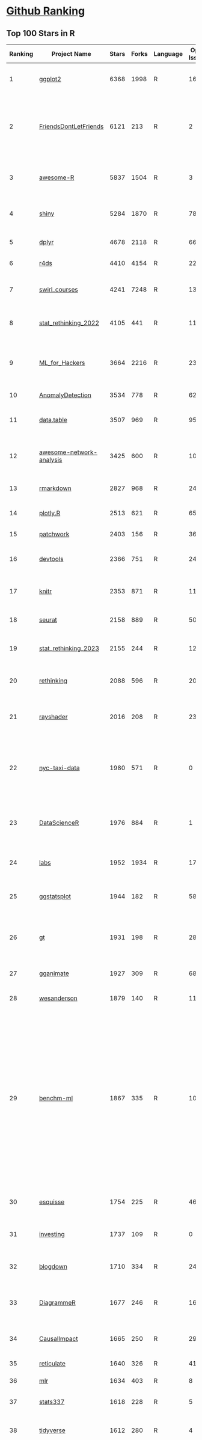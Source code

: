 [Github Ranking](../README.md)
==========

## Top 100 Stars in R

| Ranking | Project Name | Stars | Forks | Language | Open Issues | Description | Last Commit |
| ------- | ------------ | ----- | ----- | -------- | ----------- | ----------- | ----------- |
| 1 | [ggplot2](https://github.com/tidyverse/ggplot2) | 6368 | 1998 | R | 160 | An implementation of the Grammar of Graphics in R | 2024-06-07T14:23:59Z |
| 2 | [FriendsDontLetFriends](https://github.com/cxli233/FriendsDontLetFriends) | 6121 | 213 | R | 2 | Friends don't let friends make certain types of data visualization - What are they and why are they bad.  | 2024-03-10T15:55:19Z |
| 3 | [awesome-R](https://github.com/qinwf/awesome-R) | 5837 | 1504 | R | 3 | A curated list of awesome R packages, frameworks and software. | 2024-06-02T03:45:50Z |
| 4 | [shiny](https://github.com/rstudio/shiny) | 5284 | 1870 | R | 784 | Easy interactive web applications with R | 2024-06-06T02:32:26Z |
| 5 | [dplyr](https://github.com/tidyverse/dplyr) | 4678 | 2118 | R | 66 | dplyr: A grammar of data manipulation | 2024-06-02T23:42:20Z |
| 6 | [r4ds](https://github.com/hadley/r4ds) | 4410 | 4154 | R | 22 | R for data science: a book | 2024-06-04T04:37:48Z |
| 7 | [swirl_courses](https://github.com/swirldev/swirl_courses) | 4241 | 7248 | R | 137 | :mortar_board: A collection of interactive courses for the swirl R package. | 2024-01-10T17:38:19Z |
| 8 | [stat_rethinking_2022](https://github.com/rmcelreath/stat_rethinking_2022) | 4105 | 441 | R | 11 | Statistical Rethinking course winter 2022 | 2022-03-15T15:07:26Z |
| 9 | [ML_for_Hackers](https://github.com/johnmyleswhite/ML_for_Hackers) | 3664 | 2216 | R | 23 | Code accompanying the book "Machine Learning for Hackers" | 2019-05-26T16:52:29Z |
| 10 | [AnomalyDetection](https://github.com/twitter/AnomalyDetection) | 3534 | 778 | R | 62 | Anomaly Detection with R | 2019-08-30T19:49:16Z |
| 11 | [data.table](https://github.com/Rdatatable/data.table) | 3507 | 969 | R | 950 | R's data.table package extends data.frame: | 2024-06-10T23:48:02Z |
| 12 | [awesome-network-analysis](https://github.com/briatte/awesome-network-analysis) | 3425 | 600 | R | 10 | A curated list of awesome network analysis resources. | 2024-06-10T23:48:07Z |
| 13 | [rmarkdown](https://github.com/rstudio/rmarkdown) | 2827 | 968 | R | 242 | Dynamic Documents for R | 2024-05-17T13:35:40Z |
| 14 | [plotly.R](https://github.com/plotly/plotly.R) | 2513 | 621 | R | 651 | An interactive graphing library for R | 2024-06-07T20:10:39Z |
| 15 | [patchwork](https://github.com/thomasp85/patchwork) | 2403 | 156 | R | 36 | The Composer of ggplots | 2024-03-25T19:43:53Z |
| 16 | [devtools](https://github.com/r-lib/devtools) | 2366 | 751 | R | 24 | Tools to make an R developer's life easier | 2024-02-21T21:58:49Z |
| 17 | [knitr](https://github.com/yihui/knitr) | 2353 | 871 | R | 119 | A general-purpose tool for dynamic report generation in R | 2024-06-06T15:23:57Z |
| 18 | [seurat](https://github.com/satijalab/seurat) | 2158 | 889 | R | 503 | R toolkit for single cell genomics | 2024-06-01T04:38:06Z |
| 19 | [stat_rethinking_2023](https://github.com/rmcelreath/stat_rethinking_2023) | 2155 | 244 | R | 12 | Statistical Rethinking Course for Jan-Mar 2023 | 2023-11-28T12:15:06Z |
| 20 | [rethinking](https://github.com/rmcelreath/rethinking) | 2088 | 596 | R | 202 | Statistical Rethinking course and book package | 2024-05-12T08:13:47Z |
| 21 | [rayshader](https://github.com/tylermorganwall/rayshader) | 2016 | 208 | R | 23 | R Package for 2D and 3D mapping and data visualization | 2024-05-11T02:29:51Z |
| 22 | [nyc-taxi-data](https://github.com/toddwschneider/nyc-taxi-data) | 1980 | 571 | R | 0 | Import public NYC taxi and for-hire vehicle (Uber, Lyft) trip data into a PostgreSQL or ClickHouse database | 2024-04-01T16:26:43Z |
| 23 | [DataScienceR](https://github.com/ujjwalkarn/DataScienceR) | 1976 | 884 | R | 1 | a curated list of R tutorials for Data Science, NLP and Machine Learning  | 2023-03-10T11:06:16Z |
| 24 | [labs](https://github.com/genomicsclass/labs) | 1952 | 1934 | R | 17 | Rmd source files for the HarvardX series PH525x | 2024-02-12T12:55:39Z |
| 25 | [ggstatsplot](https://github.com/IndrajeetPatil/ggstatsplot) | 1944 | 182 | R | 58 | Enhancing {ggplot2} plots with statistical analysis 📊📣 | 2024-05-26T17:47:55Z |
| 26 | [gt](https://github.com/rstudio/gt) | 1931 | 198 | R | 285 | Easily generate information-rich, publication-quality tables from R | 2024-06-08T16:59:51Z |
| 27 | [gganimate](https://github.com/thomasp85/gganimate) | 1927 | 309 | R | 68 | A Grammar of Animated Graphics | 2024-02-27T14:13:52Z |
| 28 | [wesanderson](https://github.com/karthik/wesanderson) | 1879 | 140 | R | 11 | A Wes Anderson color palette for R | 2023-10-31T16:22:04Z |
| 29 | [benchm-ml](https://github.com/szilard/benchm-ml) | 1867 | 335 | R | 10 | A minimal benchmark for scalability, speed and accuracy of commonly used open source implementations (R packages, Python scikit-learn, H2O, xgboost, Spark MLlib etc.) of the top machine learning algorithms for binary classification (random forests, gradient boosted trees, deep neural networks etc.). | 2022-09-16T14:01:14Z |
| 30 | [esquisse](https://github.com/dreamRs/esquisse) | 1754 | 225 | R | 46 | RStudio add-in to make plots interactively with ggplot2 | 2024-05-27T07:59:33Z |
| 31 | [investing](https://github.com/zonination/investing) | 1737 | 109 | R | 0 | Investing Returns on the Market as a Whole | 2016-12-27T13:58:02Z |
| 32 | [blogdown](https://github.com/rstudio/blogdown) | 1710 | 334 | R | 24 | Create Blogs and Websites with R Markdown | 2024-02-28T08:42:09Z |
| 33 | [DiagrammeR](https://github.com/rich-iannone/DiagrammeR) | 1677 | 246 | R | 160 | Graph and network visualization using tabular data in R | 2024-03-14T05:12:00Z |
| 34 | [CausalImpact](https://github.com/google/CausalImpact) | 1665 | 250 | R | 29 | An R package for causal inference in time series | 2023-07-17T18:19:58Z |
| 35 | [reticulate](https://github.com/rstudio/reticulate) | 1640 | 326 | R | 414 | R Interface to Python | 2024-05-31T17:17:06Z |
| 36 | [mlr](https://github.com/mlr-org/mlr) | 1634 | 403 | R | 8 | Machine Learning in R  | 2024-05-06T17:15:55Z |
| 37 | [stats337](https://github.com/hadley/stats337) | 1618 | 228 | R | 5 | Readings in applied data science | 2018-06-21T15:57:29Z |
| 38 | [tidyverse](https://github.com/tidyverse/tidyverse) | 1612 | 280 | R | 4 | Easily install and load packages from the tidyverse | 2023-12-12T13:45:13Z |
| 39 | [caret](https://github.com/topepo/caret) | 1598 | 635 | R | 174 | caret (Classification And Regression Training) R package that contains misc functions for training and plotting classification and regression models | 2024-05-10T17:23:24Z |
| 40 | [bbplot](https://github.com/bbc/bbplot) | 1539 | 263 | R | 12 | R package that helps create and export ggplot2 charts in the style used by the BBC News data team | 2021-07-02T16:44:39Z |
| 41 | [tofsims](https://github.com/fossasia/tofsims) | 1490 | 6 | R | 0 | None | 2017-11-29T19:16:12Z |
| 42 | [geocompr](https://github.com/geocompx/geocompr) | 1485 | 580 | R | 4 | Geocomputation with R: an open source book | 2024-06-09T13:45:34Z |
| 43 | [rvest](https://github.com/tidyverse/rvest) | 1483 | 341 | R | 22 | Simple web scraping for R | 2024-02-26T16:02:40Z |
| 44 | [r-color-palettes](https://github.com/EmilHvitfeldt/r-color-palettes) | 1463 | 136 | R | 24 | Comprehensive list of color palettes available in R ❤️🧡💛💚💙💜 | 2024-01-27T06:33:50Z |
| 45 | [broom](https://github.com/tidymodels/broom) | 1423 | 299 | R | 4 | Convert statistical analysis objects from R into tidy format | 2024-05-17T14:32:15Z |
| 46 | [plumber](https://github.com/rstudio/plumber) | 1374 | 255 | R | 136 | Turn your R code into a web API. | 2024-05-01T14:59:37Z |
| 47 | [janitor](https://github.com/sfirke/janitor) | 1357 | 130 | R | 33 | simple tools for data cleaning in R | 2024-05-23T07:41:58Z |
| 48 | [tidyr](https://github.com/tidyverse/tidyr) | 1351 | 412 | R | 53 | Tidy Messy Data | 2024-05-14T16:34:59Z |
| 49 | [drake](https://github.com/ropensci/drake) | 1331 | 128 | R | 0 | An R-focused pipeline toolkit for reproducibility and high-performance computing | 2024-05-15T20:21:02Z |
| 50 | [tensorflow](https://github.com/rstudio/tensorflow) | 1322 | 317 | R | 36 | TensorFlow for R | 2024-05-06T12:35:17Z |
| 51 | [rnaseq_tutorial](https://github.com/griffithlab/rnaseq_tutorial) | 1314 | 617 | R | 6 | Informatics for RNA-seq: A web resource for analysis on the cloud. Educational tutorials and working pipelines for RNA-seq analysis including an introduction to: cloud computing, critical file formats, reference genomes, gene annotation, expression, differential expression, alternative splicing, data visualization, and interpretation. | 2023-05-31T18:45:10Z |
| 52 | [mastering-shiny](https://github.com/hadley/mastering-shiny) | 1309 | 563 | R | 55 | Mastering Shiny: a book | 2024-05-25T14:40:11Z |
| 53 | [ggthemes](https://github.com/jrnold/ggthemes) | 1306 | 232 | R | 10 | Additional themes, scales, and geoms for ggplot2 | 2024-02-14T22:58:14Z |
| 54 | [sf](https://github.com/r-spatial/sf) | 1286 | 282 | R | 45 | Simple Features for R | 2024-06-10T15:14:05Z |
| 55 | [ComplexHeatmap](https://github.com/jokergoo/ComplexHeatmap) | 1248 | 218 | R | 172 | Make Complex Heatmaps  | 2024-01-18T01:49:05Z |
| 56 | [brms](https://github.com/paul-buerkner/brms) | 1245 | 176 | R | 110 | brms R package for Bayesian generalized multivariate non-linear multilevel models using Stan | 2024-06-06T12:16:18Z |
| 57 | [purrr](https://github.com/tidyverse/purrr) | 1235 | 255 | R | 32 | A functional programming toolkit for R | 2024-03-22T21:01:41Z |
| 58 | [hrbrthemes](https://github.com/hrbrmstr/hrbrthemes) | 1211 | 94 | R | 26 | :lock_with_ink_pen: Opinionated, typographic-centric ggplot2 themes and theme components | 2024-03-03T11:03:15Z |
| 59 | [ggrepel](https://github.com/slowkow/ggrepel) | 1196 | 93 | R | 31 | :round_pushpin: Repel overlapping text labels away from each other in your ggplot2 figures. | 2024-05-16T19:19:06Z |
| 60 | [vitae](https://github.com/mitchelloharawild/vitae) | 1187 | 229 | R | 35 | R Markdown Résumés and CVs | 2024-05-17T17:57:37Z |
| 61 | [advanced-shiny](https://github.com/daattali/advanced-shiny) | 1185 | 389 | R | 0 | 🤹 Shiny tips & tricks for improving your apps and solving common problems | 2021-09-27T18:50:51Z |
| 62 | [tidytext](https://github.com/juliasilge/tidytext) | 1162 | 181 | R | 10 | Text mining using tidy tools :sparkles::page_facing_up::sparkles: | 2024-04-10T13:44:30Z |
| 63 | [lintr](https://github.com/r-lib/lintr) | 1158 | 184 | R | 268 | Static Code Analysis for R | 2024-06-11T04:30:00Z |
| 64 | [swirl](https://github.com/swirldev/swirl) | 1105 | 591 | R | 292 | :cyclone: Learn R, in R. | 2023-10-27T18:00:31Z |
| 65 | [forecast](https://github.com/robjhyndman/forecast) | 1101 | 339 | R | 12 | Forecasting Functions for Time Series and Linear Models | 2024-06-10T23:12:21Z |
| 66 | [statistics-for-data-scientists](https://github.com/andrewgbruce/statistics-for-data-scientists) | 1097 | 652 | R | 9 | Code and data associated with the book "Statistics for Data Scientists: 50 Essential Concepts" | 2022-12-16T01:16:27Z |
| 67 | [r-source](https://github.com/wch/r-source) | 1095 | 306 | R | 0 | Read-only mirror of R source code from https://svn.r-project.org/R/, updated hourly. See the build instructions on the wiki page. | 2024-06-11T07:30:20Z |
| 68 | [ggpubr](https://github.com/kassambara/ggpubr) | 1091 | 160 | R | 218 | 'ggplot2' Based Publication Ready Plots | 2023-08-24T09:40:01Z |
| 69 | [MetBrewer](https://github.com/BlakeRMills/MetBrewer) | 1063 | 77 | R | 6 | Color palette package in R inspired by works at the Metropolitan Museum of Art in New York | 2023-09-30T14:24:56Z |
| 70 | [ggraph](https://github.com/thomasp85/ggraph) | 1052 | 111 | R | 38 | Grammar of Graph Graphics | 2024-03-07T12:53:00Z |
| 71 | [easystats](https://github.com/easystats/easystats) | 1044 | 76 | R | 38 | :milky_way: The R easystats-project | 2024-06-09T19:42:19Z |
| 72 | [rstan](https://github.com/stan-dev/rstan) | 1016 | 262 | R | 327 | RStan, the R interface to Stan | 2024-06-06T14:48:20Z |
| 73 | [readr](https://github.com/tidyverse/readr) | 1002 | 286 | R | 78 | Read flat files (csv, tsv, fwf) into R | 2024-04-11T08:46:50Z |
| 74 | [httr](https://github.com/r-lib/httr) | 982 | 1993 | R | 2 | httr: a friendly http package for R | 2023-10-31T20:49:27Z |
| 75 | [gtsummary](https://github.com/ddsjoberg/gtsummary) | 976 | 109 | R | 56 | Presentation-Ready Data Summary and Analytic Result Tables | 2024-06-11T04:45:34Z |
| 76 | [renv](https://github.com/rstudio/renv) | 976 | 152 | R | 136 | renv: Project environments for R. | 2024-06-07T20:33:11Z |
| 77 | [clusterProfiler](https://github.com/YuLab-SMU/clusterProfiler) | 958 | 246 | R | 294 | :bar_chart: A universal enrichment tool for interpreting omics data | 2024-05-15T01:40:07Z |
| 78 | [performance](https://github.com/easystats/performance) | 957 | 87 | R | 104 | :muscle: Models' quality and performance metrics (R2, ICC, LOO, AIC, BF, ...) | 2024-06-09T07:05:45Z |
| 79 | [magrittr](https://github.com/tidyverse/magrittr) | 955 | 154 | R | 19 | Improve the readability of R code with the pipe | 2023-03-08T13:37:44Z |
| 80 | [tinytex](https://github.com/rstudio/tinytex) | 950 | 113 | R | 22 | A lightweight, cross-platform, portable, and easy-to-maintain LaTeX distribution based on TeX Live | 2024-05-15T13:35:35Z |
| 81 | [circlize](https://github.com/jokergoo/circlize) | 950 | 141 | R | 51 | Circular visualization in R  | 2023-11-11T08:34:17Z |
| 82 | [future](https://github.com/HenrikBengtsson/future) | 939 | 82 | R | 104 | :rocket: R package: future: Unified Parallel and Distributed Processing in R for Everyone | 2024-05-30T15:50:28Z |
| 83 | [sparklyr](https://github.com/sparklyr/sparklyr) | 929 | 302 | R | 323 | R interface for Apache Spark | 2024-05-08T15:37:59Z |
| 84 | [fasteR](https://github.com/matloff/fasteR) | 909 | 145 | R | 6 | Fast Lane to Learning R! | 2023-12-05T07:00:33Z |
| 85 | [ggforce](https://github.com/thomasp85/ggforce) | 907 | 106 | R | 53 | Accelerating ggplot2 | 2024-02-19T13:37:13Z |
| 86 | [generativeart](https://github.com/cutterkom/generativeart) | 896 | 157 | R | 5 | Create Generative Art with R | 2022-04-27T07:53:49Z |
| 87 | [mlr3](https://github.com/mlr-org/mlr3) | 890 | 82 | R | 82 | mlr3: Machine Learning in R - next generation | 2024-06-10T11:12:26Z |
| 88 | [datapasta](https://github.com/MilesMcBain/datapasta) | 887 | 58 | R | 28 | On top of spaghetti, all covered in cheese.... | 2022-04-29T11:08:13Z |
| 89 | [BanditsBook](https://github.com/johnmyleswhite/BanditsBook) | 885 | 266 | R | 5 | Code for my book on Multi-Armed Bandit Algorithms | 2020-01-09T19:48:06Z |
| 90 | [golem](https://github.com/ThinkR-open/golem) | 881 | 129 | R | 71 | A Framework for Building Robust Shiny Apps  | 2024-04-10T15:31:52Z |
| 91 | [targets](https://github.com/ropensci/targets) | 879 | 69 | R | 0 | Function-oriented Make-like declarative workflows for R | 2024-05-23T16:24:08Z |
| 92 | [modelsummary](https://github.com/vincentarelbundock/modelsummary) | 876 | 72 | R | 3 | Beautiful and customizable model summaries in R. | 2024-06-04T09:59:24Z |
| 93 | [ggthemr](https://github.com/Mikata-Project/ggthemr) | 875 | 106 | R | 7 | Themes for ggplot2. | 2022-05-07T19:44:21Z |
| 94 | [pagedown](https://github.com/rstudio/pagedown) | 873 | 129 | R | 81 | Paginate the HTML Output of R Markdown with CSS for Print | 2023-12-29T22:36:29Z |
| 95 | [testthat](https://github.com/r-lib/testthat) | 867 | 312 | R | 100 | An R 📦 to make testing 😀 | 2024-05-15T12:20:04Z |
| 96 | [gptstudio](https://github.com/MichelNivard/gptstudio) | 863 | 96 | R | 9 | GPT RStudio addins that enable GPT assisted coding, writing & analysis | 2024-06-03T13:58:28Z |
| 97 | [paletteer](https://github.com/EmilHvitfeldt/paletteer) | 859 | 44 | R | 6 | 🎨🎨🎨 Collection of most color palettes in a single R package | 2024-01-22T15:56:38Z |
| 98 | [rappor](https://github.com/google/rappor) | 857 | 210 | R | 26 | RAPPOR: Privacy-Preserving Reporting Algorithms | 2022-07-14T06:30:15Z |
| 99 | [palmerpenguins](https://github.com/allisonhorst/palmerpenguins) | 853 | 204 | R | 12 | A great intro dataset for data exploration & visualization (alternative to iris). | 2024-02-19T13:56:55Z |
| 100 | [slidify](https://github.com/ramnathv/slidify) | 845 | 339 | R | 173 | Generate reproducible html5 slides from R markdown | 2016-08-02T03:54:45Z |

